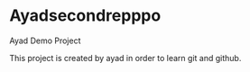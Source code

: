 # Ayadsecondrepppo
Ayad Demo Project


This project is created by ayad in order to learn git and github.